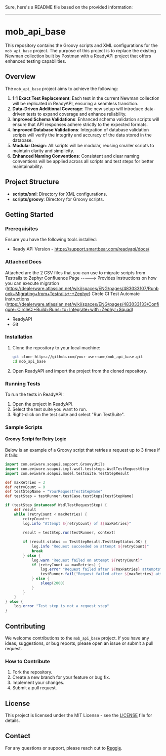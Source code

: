 Sure, here's a README file based on the provided information:

---

# mob_api_base

This repository contains the Groovy scripts and XML configurations for the `mob_api_base` project. The purpose of this project is to replace the existing Newman collection built by Postman with a ReadyAPI project that offers enhanced testing capabilities. 

## Overview

The `mob_api_base` project aims to achieve the following:

1. **1:1 Exact Test Replacement**: Each test in the current Newman collection will be replicated in ReadyAPI, ensuring a seamless transition.
2. **Data-Driven Additional Coverage**: The new setup will introduce data-driven tests to expand coverage and enhance reliability.
3. **Improved Schema Validations**: Enhanced schema validation scripts will ensure that API responses adhere strictly to the expected formats.
4. **Improved Database Validations**: Integration of database validation scripts will verify the integrity and accuracy of the data stored in the database.
5. **Modular Design**: All scripts will be modular, reusing smaller scripts to maintain clarity and simplicity.
6. **Enhanced Naming Conventions**: Consistent and clear naming conventions will be applied across all scripts and test steps for better maintainability.

## Project Structure

- **scripts/xml**: Directory for XML configurations.
- **scripts/groovy**: Directory for Groovy scripts.

## Getting Started

### Prerequisites

Ensure you have the following tools installed:
- Ready API Version - https://support.smartbear.com/readyapi/docs/

### Attached Docs

Attached are the 2 CSV files that you can use to migrate scripts from Testrails to Zephyr
Confluence Page -----> Provides Instructions on how you can execute migration (https://dealerware.atlassian.net/wiki/spaces/ENG/pages/483033107/Runbook+Migrating+from+Testrails+-+Zephyr)
Circle CI Test Automate Instructions
(https://dealerware.atlassian.net/wiki/spaces/ENG/pages/483033133/Configure+CircleCI+Build+Runs+to+Integrate+with+Zephyr+Squad)

- ReadyAPI
- Git

### Installation

1. Clone the repository to your local machine:

    ```sh
    git clone https://github.com/your-username/mob_api_base.git
    cd mob_api_base
    ```

2. Open ReadyAPI and import the project from the cloned repository.

### Running Tests

To run the tests in ReadyAPI:

1. Open the project in ReadyAPI.
2. Select the test suite you want to run.
3. Right-click on the test suite and select "Run TestSuite".

### Sample Scripts

#### Groovy Script for Retry Logic

Below is an example of a Groovy script that retries a request up to 3 times if it fails:

```groovy
import com.eviware.soapui.support.GroovyUtils
import com.eviware.soapui.impl.wsdl.teststeps.WsdlTestRequestStep
import com.eviware.soapui.model.testsuite.TestStepResult

def maxRetries = 3
def retryCount = 0
def testStepName = "YourRequestTestStepName"
def testStep = testRunner.testCase.testSteps[testStepName]

if (testStep instanceof WsdlTestRequestStep) {
    def result
    while (retryCount < maxRetries) {
        retryCount++
        log.info "Attempt ${retryCount} of ${maxRetries}"
        
        result = testStep.run(testRunner, context)
        
        if (result.status == TestStepResult.TestStepStatus.OK) {
            log.info "Request succeeded on attempt ${retryCount}"
            break
        } else {
            log.warn "Request failed on attempt ${retryCount}"
            if (retryCount == maxRetries) {
                log.error "Request failed after ${maxRetries} attempts"
                testRunner.fail("Request failed after ${maxRetries} attempts")
            } else {
                sleep(2000)
            }
        }
    }
} else {
    log.error "Test step is not a request step"
}
```

## Contributing

We welcome contributions to the `mob_api_base` project. If you have any ideas, suggestions, or bug reports, please open an issue or submit a pull request.

### How to Contribute

1. Fork the repository.
2. Create a new branch for your feature or bug fix.
3. Implement your changes.
4. Submit a pull request.

## License

This project is licensed under the MIT License - see the [LICENSE](LICENSE) file for details.

## Contact

For any questions or support, please reach out to [Reggie](mailto:reginald.moore@dealerware.com).


